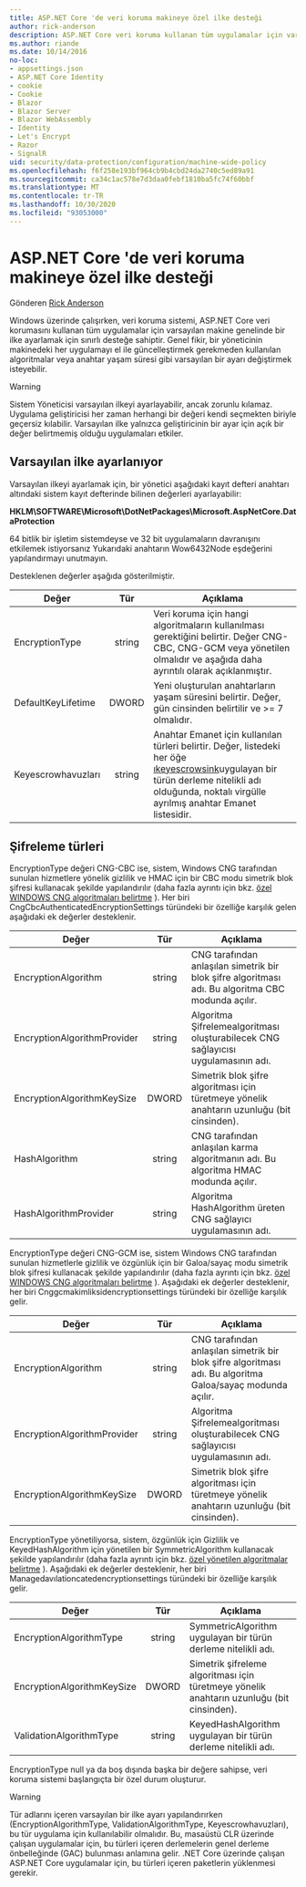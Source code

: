 ```yaml
---
title: ASP.NET Core 'de veri koruma makineye özel ilke desteği
author: rick-anderson
description: ASP.NET Core veri koruma kullanan tüm uygulamalar için varsayılan makine genelindeki bir ilke ayarlamaya yönelik destek hakkında bilgi edinin.
ms.author: riande
ms.date: 10/14/2016
no-loc:
- appsettings.json
- ASP.NET Core Identity
- cookie
- Cookie
- Blazor
- Blazor Server
- Blazor WebAssembly
- Identity
- Let's Encrypt
- Razor
- SignalR
uid: security/data-protection/configuration/machine-wide-policy
ms.openlocfilehash: f6f258e193bf964cb9b4cbd24da2740c5ed89a91
ms.sourcegitcommit: ca34c1ac578e7d3daa0febf1810ba5fc74f60bbf
ms.translationtype: MT
ms.contentlocale: tr-TR
ms.lasthandoff: 10/30/2020
ms.locfileid: "93053000"
---
```

# <a name="data-protection-machine-wide-policy-support-in-aspnet-core"></a>ASP.NET Core 'de veri koruma makineye özel ilke desteği

Gönderen [Rick Anderson](https://twitter.com/RickAndMSFT)

Windows üzerinde çalışırken, veri koruma sistemi, ASP.NET Core veri korumasını kullanan tüm uygulamalar için varsayılan makine genelinde bir ilke ayarlamak için sınırlı desteğe sahiptir. Genel fikir, bir yöneticinin makinedeki her uygulamayı el ile güncelleştirmek gerekmeden kullanılan algoritmalar veya anahtar yaşam süresi gibi varsayılan bir ayarı değiştirmek isteyebilir.

> [!WARNING]
> Sistem Yöneticisi varsayılan ilkeyi ayarlayabilir, ancak zorunlu kılamaz. Uygulama geliştiricisi her zaman herhangi bir değeri kendi seçmekten biriyle geçersiz kılabilir. Varsayılan ilke yalnızca geliştiricinin bir ayar için açık bir değer belirtmemiş olduğu uygulamaları etkiler.

## <a name="setting-default-policy"></a>Varsayılan ilke ayarlanıyor

Varsayılan ilkeyi ayarlamak için, bir yönetici aşağıdaki kayıt defteri anahtarı altındaki sistem kayıt defterinde bilinen değerleri ayarlayabilir:

**HKLM\SOFTWARE\Microsoft\DotNetPackages\Microsoft.AspNetCore.DataProtection**

64 bitlik bir işletim sistemdeyse ve 32 bit uygulamaların davranışını etkilemek istiyorsanız Yukarıdaki anahtarın Wow6432Node eşdeğerini yapılandırmayı unutmayın.

Desteklenen değerler aşağıda gösterilmiştir.

| Değer              | Tür   | Açıklama |
| ------------------ | :----: | ----------- |
| EncryptionType     | string | Veri koruma için hangi algoritmaların kullanılması gerektiğini belirtir. Değer CNG-CBC, CNG-GCM veya yönetilen olmalıdır ve aşağıda daha ayrıntılı olarak açıklanmıştır. |
| DefaultKeyLifetime | DWORD  | Yeni oluşturulan anahtarların yaşam süresini belirtir. Değer, gün cinsinden belirtilir ve >= 7 olmalıdır. |
| Keyescrowhavuzları     | string | Anahtar Emanet için kullanılan türleri belirtir. Değer, listedeki her öğe [ıkeyescrowsink](/dotnet/api/microsoft.aspnetcore.dataprotection.keymanagement.ikeyescrowsink)uygulayan bir türün derleme nitelikli adı olduğunda, noktalı virgülle ayrılmış anahtar Emanet listesidir. |

## <a name="encryption-types"></a>Şifreleme türleri

EncryptionType değeri CNG-CBC ise, sistem, Windows CNG tarafından sunulan hizmetlere yönelik gizlilik ve HMAC için bir CBC modu simetrik blok şifresi kullanacak şekilde yapılandırılır (daha fazla ayrıntı için bkz. [özel WINDOWS CNG algoritmaları belirtme](xref:security/data-protection/configuration/overview#specifying-custom-windows-cng-algorithms) ). Her biri CngCbcAuthenticatedEncryptionSettings türündeki bir özelliğe karşılık gelen aşağıdaki ek değerler desteklenir.

| Değer                       | Tür   | Açıklama |
| --------------------------- | :----: | ----------- |
| EncryptionAlgorithm         | string | CNG tarafından anlaşılan simetrik bir blok şifre algoritması adı. Bu algoritma CBC modunda açılır. |
| EncryptionAlgorithmProvider | string | Algoritma Şifrelemealgoritması oluşturabilecek CNG sağlayıcısı uygulamasının adı. |
| EncryptionAlgorithmKeySize  | DWORD  | Simetrik blok şifre algoritması için türetmeye yönelik anahtarın uzunluğu (bit cinsinden). |
| HashAlgorithm               | string | CNG tarafından anlaşılan karma algoritmanın adı. Bu algoritma HMAC modunda açılır. |
| HashAlgorithmProvider       | string | Algoritma HashAlgorithm üreten CNG sağlayıcı uygulamasının adı. |

EncryptionType değeri CNG-GCM ise, sistem Windows CNG tarafından sunulan hizmetlerle gizlilik ve özgünlük için bir Galoa/sayaç modu simetrik blok şifresi kullanacak şekilde yapılandırılır (daha fazla ayrıntı için bkz. [özel WINDOWS CNG algoritmaları belirtme](xref:security/data-protection/configuration/overview#specifying-custom-windows-cng-algorithms) ). Aşağıdaki ek değerler desteklenir, her biri Cnggcmakimliksidencryptionsettings türündeki bir özelliğe karşılık gelir.

| Değer                       | Tür   | Açıklama |
| --------------------------- | :----: | ----------- |
| EncryptionAlgorithm         | string | CNG tarafından anlaşılan simetrik bir blok şifre algoritması adı. Bu algoritma Galoa/sayaç modunda açılır. |
| EncryptionAlgorithmProvider | string | Algoritma Şifrelemealgoritması oluşturabilecek CNG sağlayıcısı uygulamasının adı. |
| EncryptionAlgorithmKeySize  | DWORD  | Simetrik blok şifre algoritması için türetmeye yönelik anahtarın uzunluğu (bit cinsinden). |

EncryptionType yönetiliyorsa, sistem, özgünlük için Gizlilik ve KeyedHashAlgorithm için yönetilen bir SymmetricAlgorithm kullanacak şekilde yapılandırılır (daha fazla ayrıntı için bkz. [özel yönetilen algoritmalar belirtme](xref:security/data-protection/configuration/overview#specifying-custom-managed-algorithms) ). Aşağıdaki ek değerler desteklenir, her biri Managedavılationcatedencryptionsettings türündeki bir özelliğe karşılık gelir.

| Değer                      | Tür   | Açıklama |
| -------------------------- | :----: | ----------- |
| EncryptionAlgorithmType    | string | SymmetricAlgorithm uygulayan bir türün derleme nitelikli adı. |
| EncryptionAlgorithmKeySize | DWORD  | Simetrik şifreleme algoritması için türetmeye yönelik anahtarın uzunluğu (bit cinsinden). |
| ValidationAlgorithmType    | string | KeyedHashAlgorithm uygulayan bir türün derleme nitelikli adı. |

EncryptionType null ya da boş dışında başka bir değere sahipse, veri koruma sistemi başlangıçta bir özel durum oluşturur.

> [!WARNING]
> Tür adlarını içeren varsayılan bir ilke ayarı yapılandırırken (EncryptionAlgorithmType, ValidationAlgorithmType, Keyescrowhavuzları), bu tür uygulama için kullanılabilir olmalıdır. Bu, masaüstü CLR üzerinde çalışan uygulamalar için, bu türleri içeren derlemelerin genel derleme önbelleğinde (GAC) bulunması anlamına gelir. .NET Core üzerinde çalışan ASP.NET Core uygulamalar için, bu türleri içeren paketlerin yüklenmesi gerekir.
